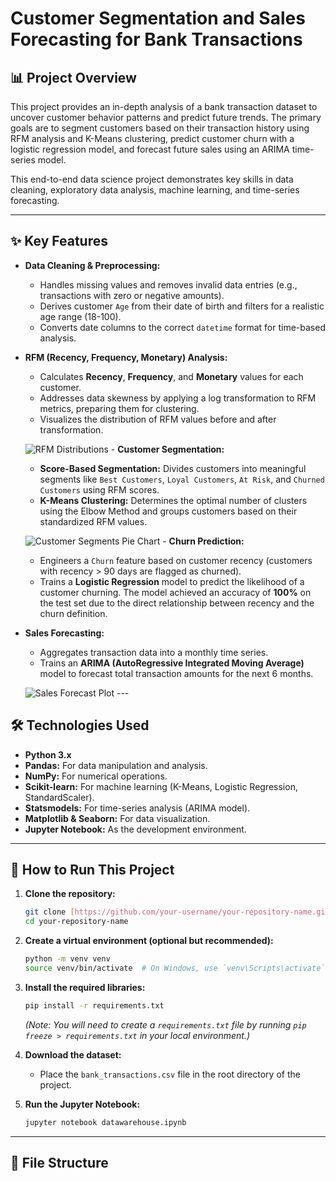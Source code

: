 # Customer Segmentation and Sales Forecasting for Bank Transactions

 ## 📊 Project Overview

This project provides an in-depth analysis of a bank transaction dataset to uncover customer behavior patterns and predict future trends. The primary goals are to segment customers based on their transaction history using RFM analysis and K-Means clustering, predict customer churn with a logistic regression model, and forecast future sales using an ARIMA time-series model.

This end-to-end data science project demonstrates key skills in data cleaning, exploratory data analysis, machine learning, and time-series forecasting.

---

## ✨ Key Features

-   **Data Cleaning & Preprocessing:**
    -   Handles missing values and removes invalid data entries (e.g., transactions with zero or negative amounts).
    -   Derives customer `Age` from their date of birth and filters for a realistic age range (18-100).
    -   Converts date columns to the correct `datetime` format for time-based analysis.

-   **RFM (Recency, Frequency, Monetary) Analysis:**
    -   Calculates **Recency**, **Frequency**, and **Monetary** values for each customer.
    -   Addresses data skewness by applying a log transformation to RFM metrics, preparing them for clustering.
    -   Visualizes the distribution of RFM values before and after transformation.

    ![RFM Distributions](link-to-your-distribution-plot-image.png) -   **Customer Segmentation:**
    -   **Score-Based Segmentation:** Divides customers into meaningful segments like `Best Customers`, `Loyal Customers`, `At Risk`, and `Churned Customers` using RFM scores.
    -   **K-Means Clustering:** Determines the optimal number of clusters using the Elbow Method and groups customers based on their standardized RFM values.

    ![Customer Segments Pie Chart](link-to-your-pie-chart-image.png) -   **Churn Prediction:**
    -   Engineers a `Churn` feature based on customer recency (customers with recency > 90 days are flagged as churned).
    -   Trains a **Logistic Regression** model to predict the likelihood of a customer churning. The model achieved an accuracy of **100%** on the test set due to the direct relationship between recency and the churn definition.

-   **Sales Forecasting:**
    -   Aggregates transaction data into a monthly time series.
    -   Trains an **ARIMA (AutoRegressive Integrated Moving Average)** model to forecast total transaction amounts for the next 6 months.

    ![Sales Forecast Plot](link-to-your-forecast-plot-image.png) ---

## 🛠️ Technologies Used

-   **Python 3.x**
-   **Pandas:** For data manipulation and analysis.
-   **NumPy:** For numerical operations.
-   **Scikit-learn:** For machine learning (K-Means, Logistic Regression, StandardScaler).
-   **Statsmodels:** For time-series analysis (ARIMA model).
-   **Matplotlib & Seaborn:** For data visualization.
-   **Jupyter Notebook:** As the development environment.

---

## 🚀 How to Run This Project

1.  **Clone the repository:**
    ```bash
    git clone [https://github.com/your-username/your-repository-name.git](https://github.com/your-username/your-repository-name.git)
    cd your-repository-name
    ```

2.  **Create a virtual environment (optional but recommended):**
    ```bash
    python -m venv venv
    source venv/bin/activate  # On Windows, use `venv\Scripts\activate`
    ```

3.  **Install the required libraries:**
    ```bash
    pip install -r requirements.txt
    ```
    *(Note: You will need to create a `requirements.txt` file by running `pip freeze > requirements.txt` in your local environment.)*

4.  **Download the dataset:**
    -   Place the `bank_transactions.csv` file in the root directory of the project.

5.  **Run the Jupyter Notebook:**
    ```bash
    jupyter notebook datawarehouse.ipynb
    ```

---

## 📁 File Structure
